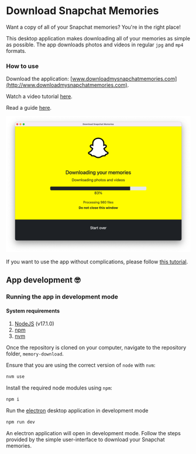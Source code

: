 # Download Snapchat Memories

Want a copy of all of your Snapchat memories? You're in the right place!

This desktop application makes downloading all of your memories as simple as possible. The app downloads photos and videos in regular `jpg` and `mp4` formats.

### How to use

Download the application: [www.downloadmysnapchatmemories.com](http://www.downloadmysnapchatmemories.com).

Watch a video tutorial [here](https://youtu.be/0_1mJ3w5LaA).

Read a guide [here](https://www.christianlisle.io/post/download-snapchat-memories).

<div align="center">
  <a href="http://www.downloadmysnapchatmemories.com" title="Download Snapchat Memories" >
    <img src="assets/memory-download-app.png" width="700px" />
  </a>
</div>


If you want to use the app without complications, please follow [this tutorial](https://youtu.be/0_1mJ3w5LaA).
## App development 🤓

### Running the app in development mode
<!-- no toc -->

#### System requirements
1. [NodeJS](http://nodejs.org) (v17.1.0)
2. [npm](http://npmjs.com)
3. [nvm](http://nvm.sh/)

Once the repository is cloned on your computer, navigate to the repository folder, `memory-download`.

Ensure that you are using the correct version of `node` with `nvm`:

```bash
nvm use
```

Install the required node modules using `npm`:

```bash
npm i
```

Run the [electron](https://www.electronjs.org/) desktop application in development mode
```bash
npm run dev
```

An electron application will open in development mode. Follow the steps provided by the simple user-interface to download your Snapchat memories.